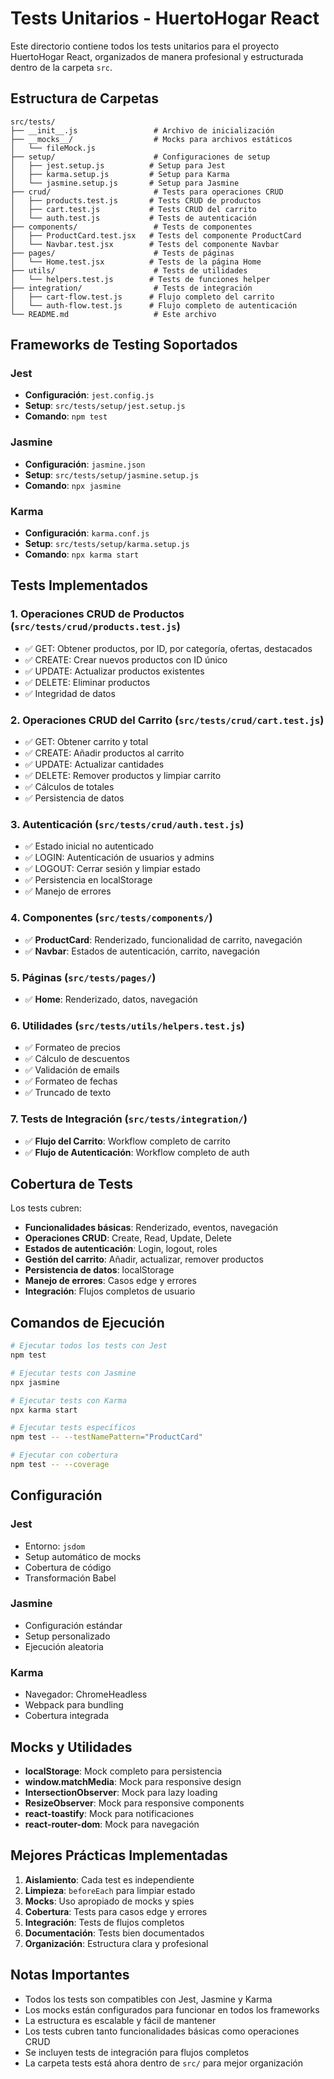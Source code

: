 # Tests Unitarios - HuertoHogar React

Este directorio contiene todos los tests unitarios para el proyecto HuertoHogar React, organizados de manera profesional y estructurada dentro de la carpeta `src`.

## Estructura de Carpetas

```
src/tests/
├── __init__.js                 # Archivo de inicialización
├── __mocks__/                  # Mocks para archivos estáticos
│   └── fileMock.js
├── setup/                      # Configuraciones de setup
│   ├── jest.setup.js          # Setup para Jest
│   ├── karma.setup.js         # Setup para Karma
│   └── jasmine.setup.js       # Setup para Jasmine
├── crud/                       # Tests para operaciones CRUD
│   ├── products.test.js       # Tests CRUD de productos
│   ├── cart.test.js           # Tests CRUD del carrito
│   └── auth.test.js           # Tests de autenticación
├── components/                 # Tests de componentes
│   ├── ProductCard.test.jsx   # Tests del componente ProductCard
│   └── Navbar.test.jsx        # Tests del componente Navbar
├── pages/                      # Tests de páginas
│   └── Home.test.jsx          # Tests de la página Home
├── utils/                      # Tests de utilidades
│   └── helpers.test.js        # Tests de funciones helper
├── integration/                # Tests de integración
│   ├── cart-flow.test.js      # Flujo completo del carrito
│   └── auth-flow.test.js      # Flujo completo de autenticación
└── README.md                   # Este archivo
```

## Frameworks de Testing Soportados

### Jest
- **Configuración**: `jest.config.js`
- **Setup**: `src/tests/setup/jest.setup.js`
- **Comando**: `npm test`

### Jasmine
- **Configuración**: `jasmine.json`
- **Setup**: `src/tests/setup/jasmine.setup.js`
- **Comando**: `npx jasmine`

### Karma
- **Configuración**: `karma.conf.js`
- **Setup**: `src/tests/setup/karma.setup.js`
- **Comando**: `npx karma start`

## Tests Implementados

### 1. Operaciones CRUD de Productos (`src/tests/crud/products.test.js`)
- ✅ GET: Obtener productos, por ID, por categoría, ofertas, destacados
- ✅ CREATE: Crear nuevos productos con ID único
- ✅ UPDATE: Actualizar productos existentes
- ✅ DELETE: Eliminar productos
- ✅ Integridad de datos

### 2. Operaciones CRUD del Carrito (`src/tests/crud/cart.test.js`)
- ✅ GET: Obtener carrito y total
- ✅ CREATE: Añadir productos al carrito
- ✅ UPDATE: Actualizar cantidades
- ✅ DELETE: Remover productos y limpiar carrito
- ✅ Cálculos de totales
- ✅ Persistencia de datos

### 3. Autenticación (`src/tests/crud/auth.test.js`)
- ✅ Estado inicial no autenticado
- ✅ LOGIN: Autenticación de usuarios y admins
- ✅ LOGOUT: Cerrar sesión y limpiar estado
- ✅ Persistencia en localStorage
- ✅ Manejo de errores

### 4. Componentes (`src/tests/components/`)
- ✅ **ProductCard**: Renderizado, funcionalidad de carrito, navegación
- ✅ **Navbar**: Estados de autenticación, carrito, navegación

### 5. Páginas (`src/tests/pages/`)
- ✅ **Home**: Renderizado, datos, navegación

### 6. Utilidades (`src/tests/utils/helpers.test.js`)
- ✅ Formateo de precios
- ✅ Cálculo de descuentos
- ✅ Validación de emails
- ✅ Formateo de fechas
- ✅ Truncado de texto

### 7. Tests de Integración (`src/tests/integration/`)
- ✅ **Flujo del Carrito**: Workflow completo de carrito
- ✅ **Flujo de Autenticación**: Workflow completo de auth

## Cobertura de Tests

Los tests cubren:
- **Funcionalidades básicas**: Renderizado, eventos, navegación
- **Operaciones CRUD**: Create, Read, Update, Delete
- **Estados de autenticación**: Login, logout, roles
- **Gestión del carrito**: Añadir, actualizar, remover productos
- **Persistencia de datos**: localStorage
- **Manejo de errores**: Casos edge y errores
- **Integración**: Flujos completos de usuario

## Comandos de Ejecución

```bash
# Ejecutar todos los tests con Jest
npm test

# Ejecutar tests con Jasmine
npx jasmine

# Ejecutar tests con Karma
npx karma start

# Ejecutar tests específicos
npm test -- --testNamePattern="ProductCard"

# Ejecutar con cobertura
npm test -- --coverage
```

## Configuración

### Jest
- Entorno: `jsdom`
- Setup automático de mocks
- Cobertura de código
- Transformación Babel

### Jasmine
- Configuración estándar
- Setup personalizado
- Ejecución aleatoria

### Karma
- Navegador: ChromeHeadless
- Webpack para bundling
- Cobertura integrada

## Mocks y Utilidades

- **localStorage**: Mock completo para persistencia
- **window.matchMedia**: Mock para responsive design
- **IntersectionObserver**: Mock para lazy loading
- **ResizeObserver**: Mock para responsive components
- **react-toastify**: Mock para notificaciones
- **react-router-dom**: Mock para navegación

## Mejores Prácticas Implementadas

1. **Aislamiento**: Cada test es independiente
2. **Limpieza**: `beforeEach` para limpiar estado
3. **Mocks**: Uso apropiado de mocks y spies
4. **Cobertura**: Tests para casos edge y errores
5. **Integración**: Tests de flujos completos
6. **Documentación**: Tests bien documentados
7. **Organización**: Estructura clara y profesional

## Notas Importantes

- Todos los tests son compatibles con Jest, Jasmine y Karma
- Los mocks están configurados para funcionar en todos los frameworks
- La estructura es escalable y fácil de mantener
- Los tests cubren tanto funcionalidades básicas como operaciones CRUD
- Se incluyen tests de integración para flujos completos
- La carpeta tests está ahora dentro de `src/` para mejor organización
